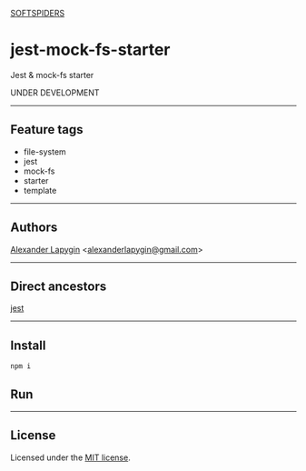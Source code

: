 [SOFTSPIDERS](https://github.com/softspiders/softspiders)

# jest-mock-fs-starter

Jest & mock-fs starter

UNDER DEVELOPMENT

---

## Feature tags

- file-system
- jest
- mock-fs
- starter
- template

---

## Authors

[Alexander Lapygin](https://github.com/AlexanderLapygin) <<alexanderlapygin@gmail.com>>

---

## Direct ancestors

[jest](https://github.com/softspiders/jest)

---

## Install
```
npm i
```

## Run

---

## License

Licensed under the [MIT license](./LICENSE).
